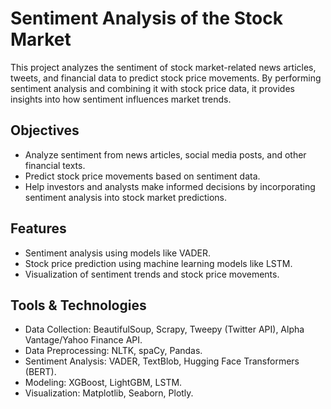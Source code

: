 # Sentiment Analysis of the Stock Market

This project analyzes the sentiment of stock market-related news articles, tweets, and financial data to predict stock price movements. By performing sentiment analysis and combining it with stock price data, it provides insights into how sentiment influences market trends.

## Objectives

- Analyze sentiment from news articles, social media posts, and other financial texts.
- Predict stock price movements based on sentiment data.
- Help investors and analysts make informed decisions by incorporating sentiment analysis into stock market predictions.

## Features

- Sentiment analysis using models like VADER.
- Stock price prediction using machine learning models like LSTM.
- Visualization of sentiment trends and stock price movements.

## Tools & Technologies

- Data Collection: BeautifulSoup, Scrapy, Tweepy (Twitter API), Alpha Vantage/Yahoo Finance API.
- Data Preprocessing: NLTK, spaCy, Pandas.
- Sentiment Analysis: VADER, TextBlob, Hugging Face Transformers (BERT).
- Modeling: XGBoost, LightGBM, LSTM.
- Visualization: Matplotlib, Seaborn, Plotly.
